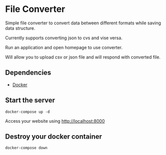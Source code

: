 # File Converter

Simple file converter to convert data between different formats while saving data structure.

Currently supports converting json to cvs and vise versa.

Run an application and open homepage to use converter.

Will allow you to upload csv or json file and will respond with converted file.

## Dependencies
 * [Docker](https://www.docker.com/get-started)

## Start the server

```
docker-compose up -d
```
Access your website using [http://localhost:8000](http://localhost:8000)

## Destroy your docker container

```
docker-compose down
```

